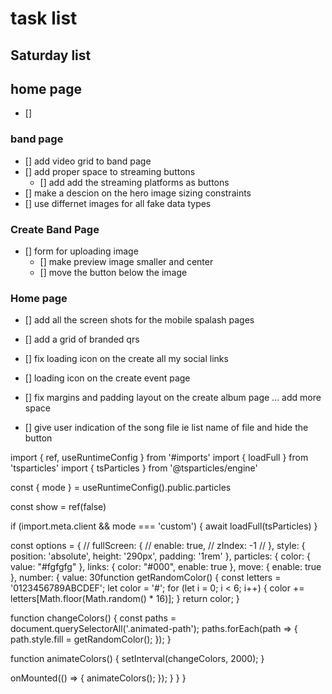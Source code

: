# task list 

## Saturday list

## home page 
- [] 

### band page 
- [] add video grid to band page 
- [] add proper space to streaming buttons 
  - [] add add the streaming platforms as buttons 
- [] make a descion on the hero image sizing constraints 
- [] use differnet images for all fake data types 


### Create Band Page 

- [] form for uploading image 
  - [] make preview image smaller and center 
  - [] move the button below the image 

### Home page 

- [] add all the screen shots for the mobile spalash pages 
- [] add a grid of branded qrs

- [] fix loading icon on the create all my social links
- [] loading icon on the create event page 
- [] fix margins and padding layout on the create album page ... add more space 
- [] give user indication of the song file ie list name of file and hide the button 


























import { ref, useRuntimeConfig } from '#imports'
import { loadFull } from 'tsparticles'
import { tsParticles } from '@tsparticles/engine'

const { mode } = useRuntimeConfig().public.particles

const show = ref(false)

if (import.meta.client && mode === 'custom') {
  await loadFull(tsParticles)
}

const options = {
  // fullScreen: {
  //   enable: true,
  //   zIndex: -1
  // },
  style: {
    position: 'absolute',
    height: '290px',
    padding: '1rem'
  },
  particles: {
    color: {
      value: "#fgfgfg"
    },
    links: {
      color: "#000",
      enable: true
    },
    move: {
      enable: true
    },
    number: {
      value: 30function getRandomColor() {
  const letters = '0123456789ABCDEF';
  let color = '#';
  for (let i = 0; i < 6; i++) {
    color += letters[Math.floor(Math.random() * 16)];
  }
  return color;
}

function changeColors() {
  const paths = document.querySelectorAll('.animated-path');
  paths.forEach(path => {
    path.style.fill = getRandomColor();
  });
}

function animateColors() {
  setInterval(changeColors, 2000);
}

onMounted(() => {
  animateColors();
});
    }
  }
}
